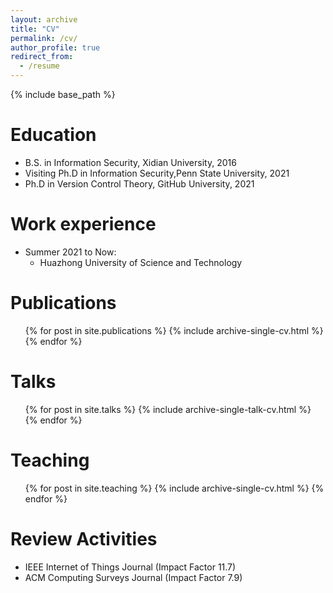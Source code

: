 ```yaml
---
layout: archive
title: "CV"
permalink: /cv/
author_profile: true
redirect_from:
  - /resume
---
```


{% include base_path %}

Education
======
* B.S. in Information Security, Xidian University, 2016
* Visiting Ph.D in Information Security,Penn State University,  2021
* Ph.D in Version Control Theory, GitHub University, 2021

Work experience
======
* Summer 2021 to Now: 
  * Huazhong University of Science and Technology


Publications
======
  <ul>{% for post in site.publications %}
    {% include archive-single-cv.html %}
  {% endfor %}</ul>
  
Talks
======
  <ul>{% for post in site.talks %}
    {% include archive-single-talk-cv.html %}
  {% endfor %}</ul>
  
Teaching
======
  <ul>{% for post in site.teaching %}
    {% include archive-single-cv.html %}
  {% endfor %}</ul>
  
Review Activities
======
* IEEE Internet of Things Journal (Impact Factor 11.7)
* ACM Computing Surveys Journal (Impact Factor 7.9)
